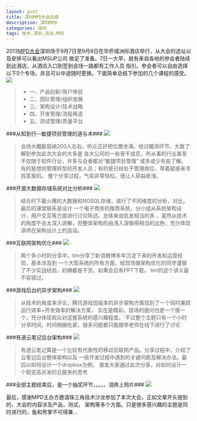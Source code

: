 ```yaml
---
layout: post
title: 深圳MPD大会后感
description: 深圳MPD
categories: 深圳
tags: 技术,深圳,活动,MPD
---
```


2013[MPD大会](http://www.mpd.so/)深圳场于9月7日至9月8日在华侨城洲际酒店举行，从大会的选址以及安排可以看出MSUP公司
做足了准备。7日一大早，就有来自各地的参会者陆续到达酒店，从酒店入口到签到会场一路都有工作人员
指引。参会者可以自由选择以下5个专场，并且可以中途随时更换。下面简单总结下参加的几个课程的感受。
![](http://pic.yupoo.com/techparty/D9EllBaF/12c1Qo.png)

> - 一、产品创新/用户体验
> - 二、团队管理/组织发展
> - 三、架构设计/技术战略
> - 四、开发管理/流程再造
> - 五、测试管理/质量平台

###从知到行--敏捷项目管理的道与术###
![](http://pic.yupoo.com/techparty/D9ElmLF7/oWC1q.png)

> 会场大概能容纳200人左右，听众正好把位置坐满。经过暖场环节，大致了解到参加此次大会的大多是
各大公司的一些骨干成员，所从事的行业甚至不仅限于软件行业，许多与会者都对“敏捷项目管理”
或多或少有些了解。有的是想向管理转型的开发人员；有的是已经处于管理岗位，带着疑惑来寻找答案的。
整个分享过程，气氛非常轻松，很让人获益匪浅。

###开源大数据存储系统对比分析###
![](http://pic.yupoo.com/techparty/D9ElCWbl/11gVOF.png)

> 结合时下最火爆的大数据和NOSQL存储，进行了不同维度的分析，对比。最后的课堂联系是设计
一个电子商务的推荐系统，分小组从系统架构设计，用户交互等方面进行讨论陈述。总体来说启发相当的多
，虽然从技术的角度不会太深入讲解，但整体架构的由浅入深做得相当的出色，充分体现讲师在架构设计上的造诣。

###互联网架构优化###
![](http://pic.yupoo.com/techparty/D9ElEgyu/medish.jpg)

> 两个多小时的分享中，tim分享了新浪微博多年沉淀下来的开发和运营经验，基本涉及到
一个大型系统的所有方面，给现场做架构优化的同学灌输了不少实战经验，的确都是干货。如果会后有PPT下载，
tim的这个讲义最不容错过。

###游戏后台的异步架构###
![](http://pic.yupoo.com/techparty/D9ElG1qW/i0sQq.png)

> 从技术的角度来评论，腾讯游戏现版本的异步架构方案找到了一个同时兼顾运行效率+开发效率的解决方案，
实在是精彩。现场的提问也是一个接一个，充分体现观众对这套系统的感兴趣程度。
不过整个主题只有一个小时分享时间，时间稍微吃紧，很多问题都只能跟李老师在线下进行了讨论

###有道云笔记后台架构###
![](http://pic.yupoo.com/techparty/D9Ev478t/medium.jpg)

> 有道云笔记算是一个比较有代表性的移动互联网产品。分享过程中，介绍了云笔记后台整体架构以及
一些开发过程中遇到的关键问题及解决办法。最后以如何设计一个dropbox为例，
激发大家通过此次分享，对如何设计一个稳定高并发的云服务的思考

###全部主题结束后，是一个抽奖环节，。。。。泪奔上照片###
![](http://pic.yupoo.com/techparty/D9ElHC3z/medish.jpg)

最后，感谢MPD主办方邀请珠三角技术沙龙参加了本次大会，正如文章开头提到的，大会的内容涉及产品，测试，
架构等多个方面。只是很多感兴趣的主题是同时进行的，鱼和熊掌不可得兼...

